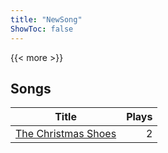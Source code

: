 ```yaml
---
title: "NewSong"
ShowToc: false
---
```


{{< more >}}

## Songs
Title | Plays 
----- | -----: 
[The Christmas Shoes](/songs/the-christmas-shoes) | 2

